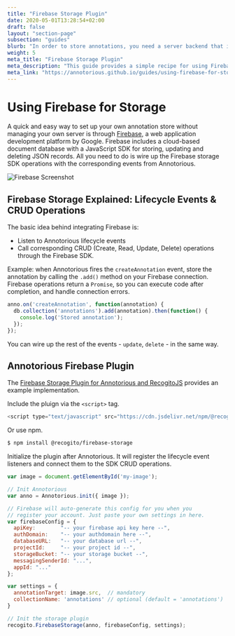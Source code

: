 ```yaml
---
title: "Firebase Storage Plugin"
date: 2020-05-01T13:28:54+02:00
draft: false
layout: "section-page"
subsection: "guides"
blurb: "In order to store annotations, you need a server backend that is able to handle W3C Web Annotations. This guide provides a simple recipe for using Firebase, an online cloud storage service by Google, as your personal annotation server."
weight: 5
meta_title: "Firebase Storage Plugin"
meta_description: "This guide provides a simple recipe for using Firebase, an online cloud storage service by Google, as your personal annotation server"
meta_link: "https://annotorious.github.io/guides/using-firebase-for-storage"
---
```


# Using Firebase for Storage

A quick and easy way to set up your own annotation store without managing your own server is 
through [Firebase](https://firebase.google.com/), a web application development platform by Google.
Firebase includes a cloud-based document database with a JavaScript SDK for storing, updating and 
deleting JSON records. All you need to do is wire up the Firebase storage SDK operations with the 
corresponding events from Annotorious.

![Firebase Screenshot](/images/guides/firebase.png)
 
## Firebase Storage Explained: Lifecycle Events & CRUD Operations

The basic idea behind integrating Firebase is:

- Listen to Annotorious lifecycle events
- Call corresponding CRUD (Create, Read, Update, Delete) operations through the 
  Firebase SDK.

Example: when Annotorious fires the `createAnnotation` event, store the annotation by 
calling the `.add()` method on your Firebase connection. Firebase operations return 
a `Promise`, so you can execute code after completion, and handle connection errors.

```javascript
anno.on('createAnnotation', function(annotation) {
  db.collection('annotations').add(annotation).then(function() {
    console.log('Stored annotation');
  });
});
```
You can wire up the rest of the events - `update`, `delete` - in the same way.

## Annotorious Firebase Plugin

The [Firebase Storage Plugin for Annotorious and RecogitoJS](https://github.com/recogito/recogito-client-plugins/tree/main/packages/storage-firebase) provides an example implementation.

Include the pluign via the `<script>` tag.

```js
<script type="text/javascript" src="https://cdn.jsdelivr.net/npm/@recogito/firebase-storage@latest/dist/recogito-firebase-storage.min.js"></script>
```

Or use npm.

```sh
$ npm install @recogito/firebase-storage
```

Initialize the plugin after Annotorious. It will register the lifecycle event listeners
and connect them to the SDK CRUD operations.

```js
var image = document.getElementById('my-image');

// Init Annotorious
var anno = Annotorious.init({ image });

// Firebase will auto-generate this config for you when you 
// register your account. Just paste your own settings in here.
var firebaseConfig = {
  apiKey:        "-- your firebase api key here --",
  authDomain:    "-- your authdomain here --",
  databaseURL:   "-- your database url --",
  projectId:     "-- your project id --",
  storageBucket: "-- your storage bucket --",
  messagingSenderId: "...",
  appId: "..."
};

var settings = {
  annotationTarget: image.src,  // mandatory
  collectionName: 'annotations' // optional (default = 'annotations')
}

// Init the storage plugin
recogito.FirebaseStorage(anno, firebaseConfig, settings);
```